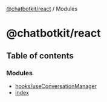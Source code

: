 [@chatbotkit/react](README.md) / Modules

# @chatbotkit/react

## Table of contents

### Modules

- [hooks/useConversationManager](modules/hooks_useConversationManager.md)
- [index](modules/index.md)

